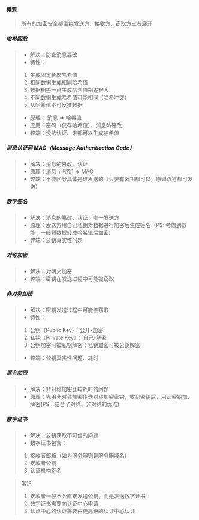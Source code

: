 #### 概要
> 所有的加密安全都围绕发送方、接收方、窃取方三者展开


##### 哈希函数
> * 解决：防止消息篡改
> * 特性：
> 1. 生成固定长度哈希值
> 2. 相同数据生成相同哈希值
> 3. 数据相差一点生成哈希值相差很大
> 4. 不同数据生成哈希值可能相同（哈希冲突）
> 5. 从哈希值不可反推数据
> * 原理： 消息 => 哈希值
> * 应用：密码（仅存哈希值）、消息防篡改
> * 弊端：没法认证、谁都可以生成哈希值



##### 消息认证码 MAC（Message Authentiaction Code）
> * 解决：消息的篡改、认证
> * 原理：消息 + 密钥 => MAC
> * 弊端：不能区分具体是谁发送的（只要有密钥都可以，原则双方都可发送）



##### 数字签名
> * 解决：消息的篡改、认证、唯一发送方
> * 原理：发送方用自己私钥对数据进行加密后生成签名（PS: 考虑到效能，一般将数据转成哈希值后加密)
> * 弊端：公钥真实性问题



##### 对称加密
> * 解决：对明文加密
> * 弊端：密钥在发送过程中可能被窃取



##### 非对称加密
> * 解决：密钥发送过程中可能被窃取
> * 特性：
> 1. 公钥（Public Key）：公开-加密
> 2. 私钥（Private Key）： 自己-解密
> 3. 公钥加密可被私钥解密；私钥加密可被公钥解密
> * 弊端：公钥真实性问题、耗时



##### 混合加密
> * 解决：非对称加密比较耗时的问题
> * 原理：先用非对称加密传送对称加密密钥，收到密钥后，用此密钥加、解密(PS：结合了对称、非对称的优点)



##### 数字证书
> * 解决：公钥获取不可信的问题
> * 数字证书包含：
> 1. 接收者邮箱（如为服务器则是服务器域名）
> 2. 接收者公钥
> 3. 认证机构签名

> 常识
> 1. 接收者一般不会直接发送公钥，而是发送数字证书
> 2. 数字证书需要向认证中心申请
> 3. 认证中心的认证需要由更高级的认证中心认证



